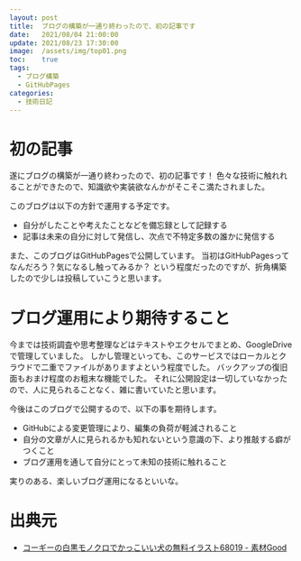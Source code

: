 ```yaml
---
layout: post
title:  ブログの構築が一通り終わったので、初の記事です
date:   2021/08/04 21:00:00
update: 2021/08/23 17:30:00
image:  /assets/img/top01.png
toc:    true
tags:
  - ブログ構築
  - GitHubPages
categories: 
  - 技術日記
---
```


# 初の記事

遂にブログの構築が一通り終わったので、初の記事です！
色々な技術に触れれることができたので、知識欲や実装欲なんかがそこそこ満たされました。

このブログは以下の方針で運用する予定です。

  - 自分がしたことや考えたことなどを備忘録として記録する
  - 記事は未来の自分に対して発信し、次点で不特定多数の誰かに発信する

また、このブログはGitHubPagesで公開しています。
当初はGitHubPagesってなんだろう？気になるし触ってみるか？
という程度だったのですが、折角構築したので少しは投稿していこうと思います。


# ブログ運用により期待すること

今までは技術調査や思考整理などはテキストやエクセルでまとめ、GoogleDriveで管理していました。
しかし管理といっても、このサービスではローカルとクラウドで二重でファイルがありますよという程度でした。
バックアップの復旧面もおまけ程度のお粗末な機能でした。
それに公開設定は一切していなかったので、人に見られることなく、雑に書いていたと思います。

今後はこのブログで公開するので、以下の事を期待します。

  - GitHubによる変更管理により、編集の負荷が軽減されること
  - 自分の文章が人に見られるかも知れないという意識の下、より推敲する癖がつくこと
  - ブログ運用を通して自分にとって未知の技術に触れること

実りのある、楽しいブログ運用になるといいな。

# 出典元

  - [コーギーの白黒モノクロでかっこいい犬の無料イラスト68019 - 素材Good](https://sozai-good.com/illust/animal/dog/68019)

